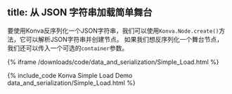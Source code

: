 title: 从 JSON 字符串加载简单舞台
---
要使用Konva反序列化一个JSON字符串，我们可以使用`Konva.Node.create()`方法，它可以解析JSON字符串并创建节点。 如果我们想反序列化一个舞台节点，我们还可以传入一个可选的`container`参数。

{% iframe /downloads/code/data_and_serialization/Simple_Load.html %}

{% include_code Konva Simple Load Demo data_and_serialization/Simple_Load.html %}
